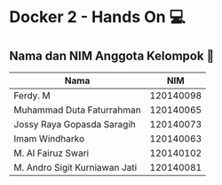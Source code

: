 # Docker 2 - Hands On 💻

## Nama dan NIM Anggota Kelompok 👯

| Nama                          | NIM       |
| ----------------------------- | --------- |
| Ferdy. M                      | 120140098 |
| Muhammad Duta Faturrahman     | 120140065 |
| Jossy Raya Gopasda Saragih    | 120140073 |
| Imam Windharko                | 120140063 |
| M. Al Fairuz Swari            | 120140102 |
| M. Andro Sigit Kurniawan Jati | 120140081 |
